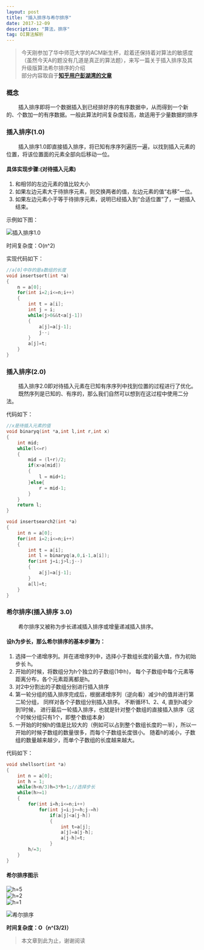 ```yaml
---
layout: post
title: "插入排序与希尔排序"
date: 2017-12-09 
description: "算法，排序"
tag: OI算法解析
---
```


> 今天刚参加了华中师范大学的ACM新生杯，趁着还保持着对算法的敏感度（虽然今天A的题没有几道是真正的算法题），来写一篇关于插入排序及其升级版算法希尔排序的介绍  
> 部分内容取自于[**知乎用户彭湖湾的文章**](https://zhuanlan.zhihu.com/p/31669030)  

### 概念

&nbsp;&nbsp;&nbsp;&nbsp;&nbsp;&nbsp;&nbsp;&nbsp;插入排序即将一个数据插入到已经排好序的有序数据中，从而得到一个新的、个数加一的有序数据。一般此算法时间复杂度较高，故适用于少量数据的排序

### 插入排序(1.0)

&nbsp;&nbsp;&nbsp;&nbsp;&nbsp;&nbsp;&nbsp;&nbsp;插入排序1.0即直接插入排序，将已知有序序列遍历一遍，以找到插入元素的位置，将该位置面的元素全部向后移动一位。  
  
    
#### 具体实现步骤:(对待插入元素)  

1. 和相邻的左边元素的值比较大小  
2. 如果左边元素大于待排序元素，则交换两者的值，左边元素的值“右移”一位。  
3. 如果左边元素小于等于待排序元素，说明已经插入到“合适位置”了，一趟插入结束。  

示例如下图：

![插入排序1.0](https://pic2.zhimg.com/50/v2-5ee572060895b0beb23f21991a581a52_hd.jpg)

时间复杂度：O(n^2)

实现代码如下：

```c++
//a[0]中存的是a数组的长度
void insertsort(int *a)
{
	n = a[0];
	for(int i=2;i<=n;i++)
	{
		int t = a[i];
		int j = i;
		while(j>0&&t<a[j-1])
		{
			a[j]=a[j-1];
			j--;
		}
		a[j]=t;
	}
}
```

### 插入排序(2.0)

&nbsp;&nbsp;&nbsp;&nbsp;&nbsp;&nbsp;&nbsp;&nbsp;插入排序2.0即对待插入元素在已知有序序列中找到位置的过程进行了优化。  
&nbsp;&nbsp;&nbsp;&nbsp;&nbsp;&nbsp;&nbsp;&nbsp;既然序列是已知的、有序的，那么我们自然可以想到在这过程中使用二分法。  

代码如下：

```c++
//x是待插入元素的值
void binaryq(int *a,int l,int r,int x)
{
	int mid;
	while(l<=r)
	{
		mid = (l+r)/2;
		if(x>a[mid])
		{
			l = mid+1;
		}else{
			r = mid-1;
		}
	}
	return l;
}

void insertsearch2(int *a)
{
	int n = a[0];
	for(int i=2;i<=n;i++)
	{
		int t = a[i];
		int l = binaryq(a,0,i-1,a[i]);
		for(int j=i;j>l;j--)
		{
			a[j]=a[j-1];
		}
		a[l]=t;
	}
}
```

### 希尔排序(插入排序 3.0)

&nbsp;&nbsp;&nbsp;&nbsp;&nbsp;&nbsp;&nbsp;&nbsp;希尔排序又被称为步长递减插入排序或增量递减插入排序。  

#### 设h为步长，那么希尔排序的基本步骤为：  

1. 选择一个递增序列。并在递增序列中，选择小于数组长度的最大值，作为初始步长 h。  
2. 开始的时候，将数组分为h个独立的子数组(1中h)， 每个子数组中每个元素等距离分布，各个元素距离都是h。  
3. 对2中分割出的子数组分别进行插入排序  
4. 第一轮分组的插入排序完成后，根据递增序列（逆向看）减少h的值并进行第二轮分组， 同样对各个子数组分别插入排序。 不断循环1、2、4, 直到h减少到1时候， 进行最后一轮插入排序，也就是针对整个数组的直接插入排序（这个时候分组只有1个，即整个数组本身）  
5. 一开始的时候h的值是比较大的（例如可以占到整个数组长度的一半），所以一开始的时候子数组的数量很多，而每个子数组长度很小。 随着h的减小，子数组的数量越来越少，而单个子数组的长度越来越大。  

代码如下：

```c++
void shellsort(int *a)
{
	int n = a[0];
	int h = 1;
	while(h<n/3)h=3*h+1;//选择步长
	while(h>=1)
	{
		for(int i=h;i<=n;i++)
			for(int j=i;j>=h;j-=h)
				if(a[j]<a[j-h])
				{
					int t=a[j];
					a[j]=a[j-h];
					a[j-h]=t;
				}
		h/=3;
	}
}
```

#### 希尔排序图示

![h=5](https://pic3.zhimg.com/50/v2-10cdc3ce7bd1cce3f0242bac140753f4_hd.jpg)  
![h=2](https://pic1.zhimg.com/50/v2-283fd1b173a2c91bc531a647c6463518_hd.jpg)  
![h=1](https://pic1.zhimg.com/50/v2-daff565fe4b5120250982dccee57e14c_hd.jpg)  

![希尔排序](https://pic1.zhimg.com/50/v2-768eb27bd5ce151afffc3fc6149edcb8_hd.jpg)

**时间复杂度：O（n^(3/2)）**

> 本文章到此为止，谢谢阅读
